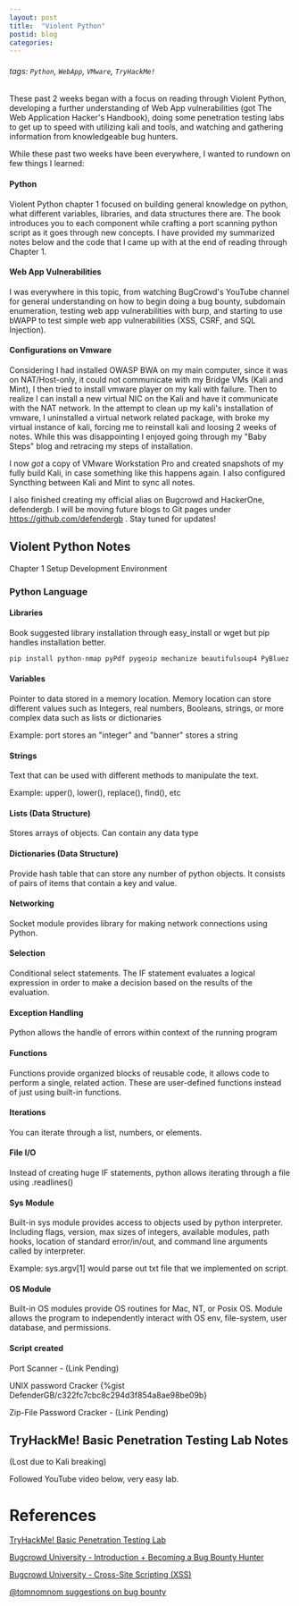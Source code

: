 ```yaml
---
layout: post
title:  "Violent Python"
postid: blog
categories:
---
```



###### tags: `Python`, `WebApp`, `VMware`, `TryHackMe!`

These past 2 weeks began with a focus on reading through Violent Python, developing a further understanding of Web App vulnerabilities (got The Web Application Hacker's Handbook), doing some penetration testing labs to get up to speed with utilizing kali and tools, and watching and gathering information from knowledgeable bug hunters.

While these past two weeks have been everywhere, I wanted to rundown on few things I learned:

#### Python

Violent Python chapter 1 focused on building general knowledge on python, what different variables, libraries, and data structures there are. The book introduces you to each component while crafting a port scanning python script as it goes through new concepts. I have provided my summarized notes below and the code that I came up with at the end of reading through Chapter 1.

#### Web App Vulnerabilities

I was everywhere in this topic, from watching BugCrowd's YouTube channel for general understanding on how to begin doing a bug bounty, subdomain enumeration, testing web app vulnerabilities with burp, and starting to use bWAPP to test simple web app vulnerabilities (XSS, CSRF, and SQL Injection).

#### Configurations on Vmware

Considering I had installed OWASP BWA on my main computer, since it was on NAT/Host-only, it could not communicate with my Bridge VMs (Kali and Mint), I then tried to install vmware player on my kali with failure. Then to realize I can install a new virtual NIC on the Kali and have it communicate with the NAT network. In the attempt to clean up my kali's installation of vmware, I uninstalled a virtual network related package, with broke my virtual instance of kali, forcing me to reinstall kali and loosing 2 weeks of notes. While this was disappointing I enjoyed going through my "Baby Steps" blog and retracing my steps of installation. 

I now *got* a copy of VMware Workstation Pro and created snapshots of my fully build Kali, in case something like this happens again. I also configured Syncthing between Kali and Mint to sync all notes.

I also finished creating my official alias on Bugcrowd and HackerOne, defendergb. I will be moving future blogs to Git pages under https://github.com/defendergb . Stay tuned for updates!
 
## Violent Python Notes

Chapter 1 Setup Development Environment

### Python Language
#### Libraries
Book suggested library installation through easy_install or wget but pip handles installation better.

```javascript
pip install python-nmap pyPdf pygeoip mechanize beautifulsoup4 PyBluez PyOBEX
```

#### Variables
Pointer to data stored in a memory location. Memory location can store different values such as Integers, real numbers, Booleans, strings, or more complex data such as lists or dictionaries

Example: port stores an "integer" and "banner" stores a string

#### Strings
Text that can be used with different methods to manipulate the text. 

Example: upper(), lower(), replace(), find(), etc

#### Lists (Data Structure)
Stores arrays of objects. Can contain any data type

#### Dictionaries (Data Structure)
Provide hash table that can store any number of python objects. It consists of pairs of items that contain a key and value.

#### Networking
Socket module provides library for making network connections using Python.

#### Selection
Conditional select statements. The IF statement evaluates a logical expression in order to make a decision based on the results of the evaluation.

#### Exception Handling
Python allows the handle of errors within context of the running program

#### Functions
Functions provide organized blocks of reusable code, it allows code to perform a single, related action. These are user-defined functions instead of just using built-in functions.

#### Iterations
You can iterate through a list, numbers, or elements.

#### File I/O
Instead of creating huge IF statements, python allows iterating through a file using .readlines()

#### Sys Module
Built-in sys module provides access to objects used by python interpreter. Including flags, version, max sizes of integers, available modules, path hooks, location of standard error/in/out, and command line arguments called by interpreter. 

Example: sys.argv[1] would parse out txt file that we implemented on script.

#### OS Module
Built-in OS modules provide OS routines for Mac, NT, or Posix OS. Module allows the program to independently interact with OS env, file-system, user database, and permissions.

#### Script created
Port Scanner - (Link Pending)

UNIX password Cracker
{%gist DefenderGB/c322fc7cbc8c294d3f854a8ae98be09b}

Zip-File Password Cracker - (Link Pending)



## TryHackMe! Basic Penetration Testing Lab Notes
(Lost due to Kali breaking) 

Followed YouTube video below, very easy lab.


# References
[TryHackMe! Basic Penetration Testing Lab](https://www.youtube.com/watch?v=xl2Xx5YOKcI&list=PLu38WVf2qAwR0GqLwSZ0r5lSIAj46b-Vq&index=61&t=0s)

[Bugcrowd University - Introduction + Becoming a Bug Bounty Hunter](https://www.youtube.com/watch?v=EZzAl-bfu7Q&list=PLu38WVf2qAwR0GqLwSZ0r5lSIAj46b-Vq&index=50&t=0s%20%20https://www.youtube.com/watch?v=dlx0_63CjC8&list=PLu38WVf2qAwR0GqLwSZ0r5lSIAj46b-Vq&index=72&t=0s)

[Bugcrowd University - Cross-Site Scripting (XSS)](https://www.youtube.com/watch?v=gkMl1suyj3M&t=1259s)

[@tomnomnom suggestions on bug bounty](https://www.youtube.com/watch?v=l8iXMgk2nnY&list=PLu38WVf2qAwR0GqLwSZ0r5lSIAj46b-Vq&index=26&t=0s)
